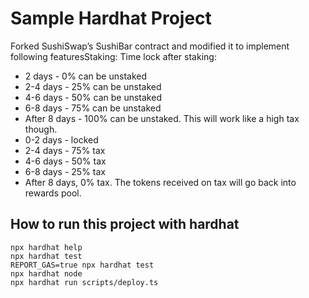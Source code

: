 # Sample Hardhat Project

Forked SushiSwap’s SushiBar contract and modified it to implement following featuresStaking:
Time lock after staking:
- 2 days - 0% can be unstaked
- 2-4 days - 25% can be unstaked
- 4-6 days - 50% can be unstaked
- 6-8 days - 75% can be unstaked
- After 8 days - 100% can be unstaked.
This will work like a high tax though.
- 0-2 days - locked
- 2-4 days - 75% tax
- 4-6 days - 50% tax
- 6-8 days - 25% tax
- After 8 days, 0% tax.
The tokens received on tax will go back into rewards pool.

## How to run this project with hardhat

```shell
npx hardhat help
npx hardhat test
REPORT_GAS=true npx hardhat test
npx hardhat node
npx hardhat run scripts/deploy.ts
```

